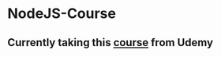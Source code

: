 # NodeJS-Course

## Currently taking this [course](https://www.udemy.com/course/nodejs-api-masterclass/) from Udemy

